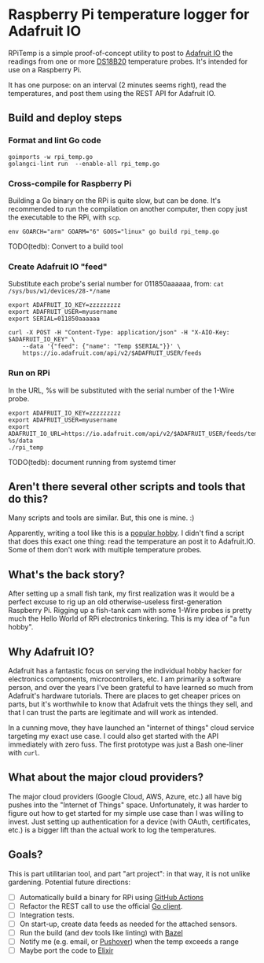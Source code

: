 # Raspberry Pi temperature logger for Adafruit IO

RPiTemp is a simple proof-of-concept utility to post to [Adafruit IO](https://adafruit.io)
the readings from one or more [DS18B20](https://www.adafruit.com/product/381) temperature probes.  It's intended for use on a Raspberry Pi.

It has one purpose: on an interval (2 minutes seems right), read the temperatures, and post them using the REST API for Adafruit IO.

## Build and deploy steps

### Format and lint Go code

```shell
goimports -w rpi_temp.go
golangci-lint run  --enable-all rpi_temp.go
```

### Cross-compile for Raspberry Pi

Building a Go binary on the RPi is quite slow, but can be done.  It's recommended
to run the compilation on another computer, then copy just the executable to the RPi, with `scp`.

```
env GOARCH="arm" GOARM="6" GOOS="linux" go build rpi_temp.go
```

TODO(tedb): Convert to a build tool

### Create Adafruit IO "feed"

Substitute each probe's serial number for 011850aaaaaa, from:
`cat /sys/bus/w1/devices/28-*/name`

```shell
export ADAFRUIT_IO_KEY=zzzzzzzzz
export ADAFRUIT_USER=myusername
export SERIAL=011850aaaaaa

curl -X POST -H "Content-Type: application/json" -H "X-AIO-Key: $ADAFRUIT_IO_KEY" \
    --data '{"feed": {"name": "Temp $SERIAL"}}' \
    https://io.adafruit.com/api/v2/$ADAFRUIT_USER/feeds
```

### Run on RPi

In the URL, %s will be substituted with the serial number of the 1-Wire probe.

```
export ADAFRUIT_IO_KEY=zzzzzzzzz
export ADAFRUIT_USER=myusername
export ADAFRUIT_IO_URL=https://io.adafruit.com/api/v2/$ADAFRUIT_USER/feeds/temp-%s/data
./rpi_temp
```

TODO(tedb): document running from systemd timer


## Aren't there several other scripts and tools that do this?

Many scripts and tools are similar.  But, this one is mine. :)

Apparently, writing a tool like this is a [popular hobby](https://github.com/search?q=raspberry+pi+DS18B20).  I didn't find a script that does this exact one thing: read the temperature an post it to Adafruit.IO.  Some of them don't work with multiple temperature probes.

## What's the back story?

After setting up a small fish tank, my first realization was it would
be a perfect excuse to rig up an old otherwise-useless first-generation Raspberry Pi.
Rigging up a fish-tank cam with some 1-Wire probes is pretty much the Hello World
of RPi electronics tinkering.  This is my idea of "a fun hobby".

## Why Adafruit IO?

Adafruit has a fantastic focus on serving the
individual hobby hacker for electronics components, microcontrollers, etc.
I am primarily a software person,
and over the years I've been grateful to have learned so much from Adafruit's hardware tutorials.
There are places to get cheaper prices on parts, but it's worthwhile
to know that Adafruit vets the things they sell, and that I can trust the
parts are legitimate and will work as intended.

In a cunning move, they have launched an "internet of things" cloud service
targeting my exact use case.  I could also get started with the API immediately
with zero fuss.  The first prototype was just a Bash one-liner with `curl`.

## What about the major cloud providers?

The major cloud providers (Google Cloud, AWS, Azure, etc.) all have big pushes into
the "Internet of Things" space.  Unfortunately, it was harder to figure out
how to get started for my simple use case than I was willing to invest.
Just setting up authentication for a device (with OAuth, certificates, etc.)
is a bigger lift than the actual work to log the temperatures.

## Goals?

This is part utilitarian tool, and part "art project": in that way, it is not unlike gardening.  Potential future directions:

- [ ] Automatically build a binary for RPi using [GitHub Actions](https://github.com/features/actions)
- [ ] Refactor the REST call to use the official [Go client](https://github.com/adafruit/io-client-go#usage).
- [ ] Integration tests.
- [ ] On start-up, create data feeds as needed for the attached sensors.
- [ ] Run the build (and dev tools like linting) with [Bazel](https://bazel.build/)
- [ ] Notify me (e.g. email, or [Pushover](https://pushover.net/)) when the temp exceeds a range
- [ ] Maybe port the code to [Elixir](https://elixir-lang.org/)
